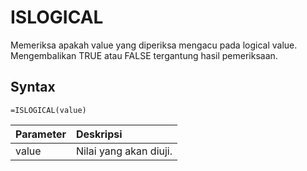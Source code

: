 # ISLOGICAL

Memeriksa apakah value yang diperiksa mengacu pada logical value. Mengembalikan TRUE atau FALSE tergantung hasil pemeriksaan.

## Syntax

```text
=ISLOGICAL(value)
```

| Parameter | Deskripsi |
| :--- | :--- |
| value | Nilai yang akan diuji. |


